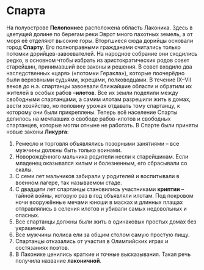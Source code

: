 # Спарта
На полуострове **Пелопоннес** расположена область Лаконика. Здесь в цветущей долине по берегам реки Эврот много пахотных земель, а от моря её отделяют высокие горы. Вторгшиеся сюда дорийцы основали город **Спарту**. Его полноправными гражданами считались только потомки дорийцев-завоевателей. На народное собрание они сходились редко, в основном чтобы избрать из аристократических родов совет старейшин, принимавший все законы и решения. В совет входило два наследственных «царя» («потомки Геракла»), которые поочерёдно были верховными судьями, жрецами, полководцами. В течение IX–VII веков до н.э. спартанцы завоевали ближайшие области и обратили их жителей в особых рабов –**илотов**. Все их земли поделили между свободными спартанцами, а самим илотам разрешили жить в домах, вести хозяйство, но половину урожая отдавать тому спартанцу, к которому они были прикреплены. Теперь всё население Спарты делилось на мечтавших о свободе рабов-илотов и свободных спартанцев, которые могли отныне не работать. В Спарте были приняты новые законы **Ликурга**:
1. Ремесло и торговля объявлялись позорными занятиями – все мужчины должны быть только воинами. 
2. Новорождённого мальчика родители несли к старейшинам. Если младенец оказывался хилым и болезненным, его сбрасывали со скалы.
3. С семи лет мальчиков забирали у родителей и воспитывали в военном лагере, так называемом стаде.
4. С двадцати лет спартанцы становились участниками **криптии** – тайной войны, которую раз в год объявляли илотам. Под покровом ночи вооружённые мечами юноши в масках и длинных плащах отправлялись в селения илотов и убивали самых недовольных и опасных.
5. Все спартанцы должны были жить в одинаковых простых домах без украшений. 
6. Все мужчины полиса ели за общим столом самую простую пищу. 
7. Спартанцы отказались от участия в Олимпийских играх и состязаниях поэтов. 
8. В Лаконике ценились краткие и точные высказывания. Такая речь получила название **лаконичной**. 